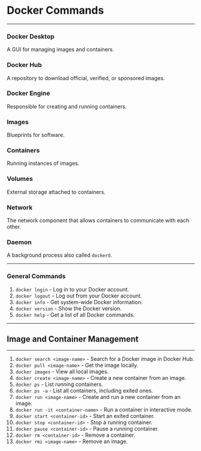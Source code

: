 # Docker Commands
---
### Docker Desktop
A GUI for managing images and containers.

### Docker Hub
A repository to download official, verified, or sponsored images.

### Docker Engine
Responsible for creating and running containers.

### Images
Blueprints for software.

### Containers
Running instances of images.

### Volumes
External storage attached to containers.

### Network
The network component that allows containers to communicate with each other.

### Daemon
A background process also called `dockerd`.

---
### General Commands

1.  `docker login` - Log in to your Docker account.
2.  `docker logout` - Log out from your Docker account.
3.  `docker info` - Get system-wide Docker information.
4.  `docker version` - Show the Docker version.
5.  `docker help` - Get a list of all Docker commands.

---
## Image and Container Management
---
1.  `docker search <image-name>` - Search for a Docker image in Docker Hub.
2.  `docker pull <image-name>` - Get the image locally.
3.  `docker images` - View all local images.
4.  `docker create <image-name>` - Create a new container from an image.
5.  `docker ps` - List running containers.
6.  `docker ps -a` - List all containers, including exited ones.
7.  `docker run <image-name>` - Create and run a new container from an image.
8.  `docker run -it <container-name>` - Run a container in interactive mode.
9.  `docker start <container-id>` - Start an exited container.
10. `docker stop <container-id>` - Stop a running container.
11. `docker pause <container-id>` - Pause a running container.
12. `docker rm <container-id>` - Remove a container.
13. `docker rmi <image-name>` - Remove an image.
